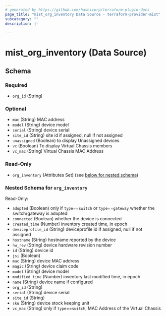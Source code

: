 ```yaml
---
# generated by https://github.com/hashicorp/terraform-plugin-docs
page_title: "mist_org_inventory Data Source - terraform-provider-mist"
subcategory: ""
description: |-
  
---
```


# mist_org_inventory (Data Source)





<!-- schema generated by tfplugindocs -->
## Schema

### Required

- `org_id` (String)

### Optional

- `mac` (String) MAC address
- `model` (String) device model
- `serial` (String) device serial
- `site_id` (String) site id if assigned, null if not assigned
- `unassigned` (Boolean) to display Unassigned devices
- `vc` (Boolean) To display Virtual Chassis members
- `vc_mac` (String) Virtual Chassis MAC Address

### Read-Only

- `org_inventory` (Attributes Set) (see [below for nested schema](#nestedatt--org_inventory))

<a id="nestedatt--org_inventory"></a>
### Nested Schema for `org_inventory`

Read-Only:

- `adopted` (Boolean) only if `type`==`switch` or `type`==`gateway`
whether the switch/gateway is adopted
- `connected` (Boolean) whether the device is connected
- `created_time` (Number) inventory created time, in epoch
- `deviceprofile_id` (String) deviceprofile id if assigned, null if not assigned
- `hostname` (String) hostname reported by the device
- `hw_rev` (String) device hardware revision number
- `id` (String) device id
- `jsi` (Boolean)
- `mac` (String) device MAC address
- `magic` (String) device claim code
- `model` (String) device model
- `modified_time` (Number) inventory last modified time, in epoch
- `name` (String) device name if configured
- `org_id` (String)
- `serial` (String) device serial
- `site_id` (String)
- `sku` (String) device stock keeping unit
- `vc_mac` (String) only if `type`==`switch`, MAC Address of the Virtual Chassis
